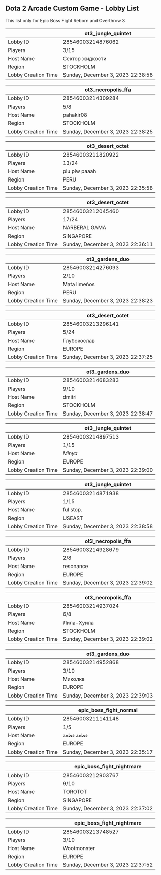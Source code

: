 ## Dota 2 Arcade Custom Game - Lobby List

This list only for Epic Boss Fight Reborn and Overthrow 3

|  | ot3_jungle_quintet |
| ------ | ------ |
| Lobby ID | 28546003214876062 |
| Players | 3/15 |
| Host Name | Сектор жидкости |
| Region | STOCKHOLM |
| Lobby Creation Time | Sunday, December 3, 2023 22:38:58 |


|  | ot3_necropolis_ffa |
| ------ | ------ |
| Lobby ID | 28546003214309284 |
| Players | 5/8 |
| Host Name | pahakir08 |
| Region | STOCKHOLM |
| Lobby Creation Time | Sunday, December 3, 2023 22:38:25 |


|  | ot3_desert_octet |
| ------ | ------ |
| Lobby ID | 28546003211820922 |
| Players | 13/24 |
| Host Name | piu piw   paaah |
| Region | PERU |
| Lobby Creation Time | Sunday, December 3, 2023 22:35:58 |


|  | ot3_desert_octet |
| ------ | ------ |
| Lobby ID | 28546003212045460 |
| Players | 17/24 |
| Host Name | NARBERAL GAMA |
| Region | SINGAPORE |
| Lobby Creation Time | Sunday, December 3, 2023 22:36:11 |


|  | ot3_gardens_duo |
| ------ | ------ |
| Lobby ID | 28546003214276093 |
| Players | 2/10 |
| Host Name | Mata limeños |
| Region | PERU |
| Lobby Creation Time | Sunday, December 3, 2023 22:38:23 |


|  | ot3_desert_octet |
| ------ | ------ |
| Lobby ID | 28546003213296141 |
| Players | 5/24 |
| Host Name | Глубокослав |
| Region | EUROPE |
| Lobby Creation Time | Sunday, December 3, 2023 22:37:25 |


|  | ot3_gardens_duo |
| ------ | ------ |
| Lobby ID | 28546003214683283 |
| Players | 9/10 |
| Host Name | dmitri |
| Region | STOCKHOLM |
| Lobby Creation Time | Sunday, December 3, 2023 22:38:47 |


|  | ot3_jungle_quintet |
| ------ | ------ |
| Lobby ID | 28546003214897513 |
| Players | 1/15 |
| Host Name | *Minya* |
| Region | EUROPE |
| Lobby Creation Time | Sunday, December 3, 2023 22:39:00 |


|  | ot3_jungle_quintet |
| ------ | ------ |
| Lobby ID | 28546003214871938 |
| Players | 1/15 |
| Host Name | ful stop. |
| Region | USEAST |
| Lobby Creation Time | Sunday, December 3, 2023 22:38:58 |


|  | ot3_necropolis_ffa |
| ------ | ------ |
| Lobby ID | 28546003214928679 |
| Players | 2/8 |
| Host Name | resonance |
| Region | EUROPE |
| Lobby Creation Time | Sunday, December 3, 2023 22:39:02 |


|  | ot3_necropolis_ffa |
| ------ | ------ |
| Lobby ID | 28546003214937024 |
| Players | 6/8 |
| Host Name | Лила-Хуила |
| Region | STOCKHOLM |
| Lobby Creation Time | Sunday, December 3, 2023 22:39:02 |


|  | ot3_gardens_duo |
| ------ | ------ |
| Lobby ID | 28546003214952868 |
| Players | 3/10 |
| Host Name | Миколка |
| Region | EUROPE |
| Lobby Creation Time | Sunday, December 3, 2023 22:39:03 |


|  | epic_boss_fight_normal |
| ------ | ------ |
| Lobby ID | 28546003211141148 |
| Players | 1/5 |
| Host Name | قطعة قطعة |
| Region | EUROPE |
| Lobby Creation Time | Sunday, December 3, 2023 22:35:17 |


|  | epic_boss_fight_nightmare |
| ------ | ------ |
| Lobby ID | 28546003212903767 |
| Players | 9/10 |
| Host Name | TOROTOT |
| Region | SINGAPORE |
| Lobby Creation Time | Sunday, December 3, 2023 22:37:02 |


|  | epic_boss_fight_nightmare |
| ------ | ------ |
| Lobby ID | 28546003213748527 |
| Players | 3/10 |
| Host Name | Wootmonster |
| Region | EUROPE |
| Lobby Creation Time | Sunday, December 3, 2023 22:37:52 |


